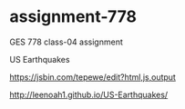 # assignment-778

GES 778 class-04 assignment

US Earthquakes


https://jsbin.com/tepewe/edit?html,js,output

http://leenoah1.github.io/US-Earthquakes/
